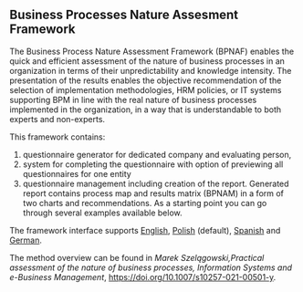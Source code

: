 ## Business Processes Nature Assesment Framework

The Business Process Nature Assessment Framework (BPNAF)  enables the quick and efficient assessment of the nature of business processes in an organization in terms of their unpredictability and knowledge intensity. The presentation of the results enables the objective recommendation of the selection of implementation methodologies, HRM policies, or IT systems supporting BPM in line with the real nature of business processes implemented in the organization, in a way that is understandable to both experts and non-experts.
 
This framework contains: 
1. questionnaire generator for dedicated company and evaluating person,
2. system for completing the questionnaire with option of previewing all questionnaires for one entity 
3. questionnaire management including creation of the report. 
Generated report contains process map and results matrix (BPNAM) in a form of two charts and recommendations. As a starting point you can go through several examples available below.

The framework interface supports <a href="https://marmoszy.github.io/bpnaf/bpnaf5.html?ex=example4&lang=en">English</a>, <a href="https://marmoszy.github.io/bpnaf/bpnaf5.html?ex=example7">Polish</a> (default), <a href="https://marmoszy.github.io/bpnaf/bpnaf5.html?ex=example8&lang=es">Spanish</a> and <a href="https://marmoszy.github.io/bpnaf/bpnaf5.html?ex=example9&lang=de">German</a>.

The method overview can be found in *Marek Szelągowski,Practical assessment of the nature of business processes, Information Systems and e-Business Management*, <a href="https://doi.org/10.1007/s10257-021-00501-y">https://doi.org/10.1007/s10257-021-00501-y</a>.

